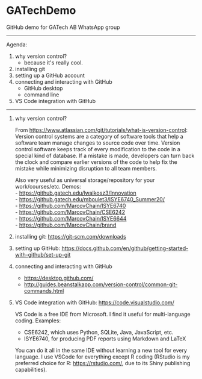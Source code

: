 # GATechDemo
GitHub demo for GATech AB WhatsApp group

---------------------------
Agenda: 
1) why version control?
	- because it's really cool.
2) installing git 
3) setting up a GitHub account
4) connecting and interacting with GitHub
  	- GitHub desktop
  	- command line
5) VS Code integration with GitHub
---------------------------
1) why version control?

	From https://www.atlassian.com/git/tutorials/what-is-version-control:  
	Version control systems are a category of software tools that help a software team manage changes to source code over time. Version control software keeps track of every modification to the code in a special kind of database. If a mistake is made, developers can turn back the clock and compare earlier versions of the code to help fix the mistake while minimizing disruption to all team members.

	Also very useful as universal storage/repository for your work/courses/etc. 
	Demos:  
			- https://github.gatech.edu/lwalkosz3/Innovation  
			- https://github.gatech.edu/mboulet3/ISYE6740_Summer20/  
			- https://github.com/MarcovChain/ISYE6740  
			- https://github.com/MarcovChain/CSE6242  
			- https://github.com/MarcovChain/ISYE6644  
			- https://github.com/MarcovChain/brand   

2) installing git: https://git-scm.com/downloads

3) setting up GitHub: https://docs.github.com/en/github/getting-started-with-github/set-up-git

4) connecting and interacting with GitHub  
	- https://desktop.github.com/  
	- http://guides.beanstalkapp.com/version-control/common-git-commands.html

5) VS Code integration with GitHub: https://code.visualstudio.com/  

	VS Code is a free IDE from Microsoft. I find it useful for multi-language coding. Examples:
	- CSE6242, which uses Python, SQLite, Java, JavaScript, etc. 
	- ISYE6740, for producing PDF reports using Markdown and LaTeX

	You can do it all in the same IDE without learning a new tool for every language. I use VSCode for everything except R coding (RStudio is my preferred choice for R: https://rstudio.com/, due to its Shiny publishing capabilities).

